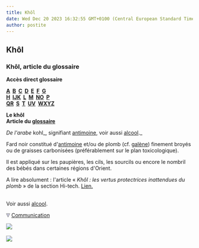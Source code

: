 ```yaml
---
title: Khôl
date: Wed Dec 20 2023 16:32:55 GMT+0100 (Central European Standard Time)
author: postite
---
```


## Khôl
### Khôl, article du glossaire
 **Accès direct glossaire**

**[A](a.html)  [B](b.html)  [C](c.html)  [D](d.html)  [E](e.html)  [F](f.html)  [G](g.html)  
[H](h.html)  [IJK](ijk.html)  [L](l.html)  [M](m.html)  [NO](no.html)  [P](p.html)  
[QR](qr.html)  [S](s.html)  [T](t.html)  [UV](uv.html)  [WXYZ](wxyz.html)**

**Le khôl  
Article du [glossaire](glossaire.html)**

_De l'arabe_ kohl_, signifiant [antimoine](antimoine.html), voir aussi [alcool](alcool.html)._

Fard noir constitué d'[antimoine](antimoine.html) et/ou de plomb (cf. [galène](galene.html)) finement broyés ou de graisses carbonisées (préférablement sur le plan toxicologique).

Il est appliqué sur les paupières, les cils, les sourcils ou encore le nombril des bébés dans certaines régions d'Orient.

A lire absolument : l'article « _Khôl : les vertus protectrices inattendues du plomb_ » de la section Hi-tech. [Lien.](hitechvertusplomb.html)  
 

Voir aussi [alcool](alcool.html).



![](images/flechebas.gif) [Communication](http://www.artrealite.com/annonceurs.htm) 

[![](https://cbonvin.fr/sites/regie.artrealite.com/visuels/campagne1.png)](index-2.html#20131014)

![](https://cbonvin.fr/sites/regie.artrealite.com/visuels/campagne2.png)